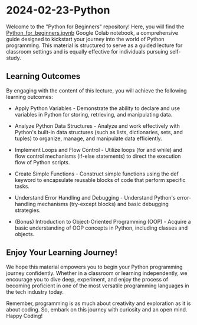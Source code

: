 # 2024-02-23-Python

Welcome to the "Python for Beginners" repository! Here, you will find the [Python_for_beginners.ipynb](Python_for_beginners.ipynb) Google Colab notebook, a comprehensive guide designed to kickstart your journey into the world of Python programming. This material is structured to serve as a guided lecture for classroom settings and is equally effective for individuals pursuing self-study.

## Learning Outcomes
By engaging with the content of this lecture, you will achieve the following learning outcomes:

- Apply Python Variables - Demonstrate the ability to declare and use variables in Python for storing, retrieving, and manipulating data.

- Analyze Python Data Structures - Analyze and work effectively with Python's built-in data structures (such as lists, dictionaries, sets, and tuples) to organize, manage, and manipulate data efficiently.

- Implement Loops and Flow Control - Utilize loops (for and while) and flow control mechanisms (if-else statements) to direct the execution flow of Python scripts.

- Create Simple Functions - Construct simple functions using the def keyword to encapsulate reusable blocks of code that perform specific tasks.

- Understand Error Handling and Debugging - Understand Python's error-handling mechanisms (try-except blocks) and basic debugging strategies.

- (Bonus) Introduction to Object-Oriented Programming (OOP) - Acquire a basic understanding of OOP concepts in Python, including classes and objects.

## Enjoy Your Learning Journey!
We hope this material empowers you to begin your Python programming journey confidently. Whether in a classroom or learning independently, we encourage you to dive deep, experiment, and enjoy the process of becoming proficient in one of the most versatile programming languages in the tech industry today.

Remember, programming is as much about creativity and exploration as it is about coding. So, embark on this journey with curiosity and an open mind. Happy Coding!
